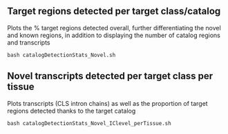 ## Target regions detected per target class/catalog
Plots the % target regions detected overall, further differentiating the novel and known regions, in addition to displaying the number of catalog regions and transcripts
```
bash catalogDetectionStats_Novel.sh
```
## Novel transcripts detected per target class per tissue 
Plots transcripts (CLS intron chains) as well as the proportion of target regions detected thanks to the target catalog
```
bash catalogDetectionStats_Novel_IClevel_perTissue.sh
```
